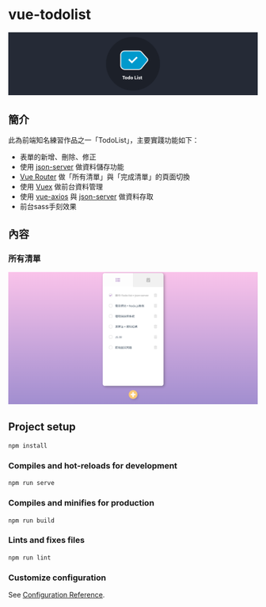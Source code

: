# vue-todolist
![產品頁面](https://github.com/destiny5420/vue-todolist/blob/develop/page_source/todolist_banner.png)

## 簡介
此為前端知名練習作品之一「TodoList」，主要實踐功能如下：
* 表單的新增、刪除、修正
* 使用 [json-server](https://www.npmjs.com/package/json-server) 做資料儲存功能
* [Vue Router](https://router.vuejs.org) 做「所有清單」與「完成清單」的頁面切換
* 使用 [Vuex](https://vuex.vuejs.org) 做前台資料管理
* 使用 [vue-axios](https://www.npmjs.com/package/vue-axios) 與 [json-server](https://www.npmjs.com/package/json-server) 做資料存取
* 前台sass手刻效果

## 內容
### 所有清單
![所有清單](https://github.com/destiny5420/vue-todolist/blob/develop/page_source/all-list.png)












## Project setup
```
npm install
```

### Compiles and hot-reloads for development
```
npm run serve
```

### Compiles and minifies for production
```
npm run build
```

### Lints and fixes files
```
npm run lint
```

### Customize configuration
See [Configuration Reference](https://cli.vuejs.org/config/).
